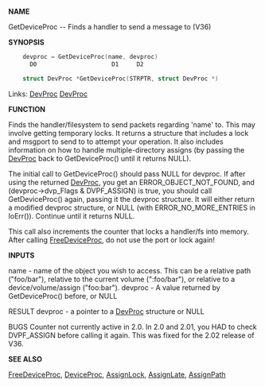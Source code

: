 
**NAME**

GetDeviceProc -- Finds a handler to send a message to (V36)

**SYNOPSIS**

```c
    devproc = GetDeviceProc(name, devproc)
      D0                     D1     D2

    struct DevProc *GetDeviceProc(STRPTR, struct DevProc *)

```
Links: [DevProc](_0078.md) [DevProc](_0078.md) 

**FUNCTION**

Finds the handler/filesystem to send packets regarding 'name' to.
This may involve getting temporary locks.  It returns a structure
that includes a lock and msgport to send to to attempt your operation.
It also includes information on how to handle multiple-directory
assigns (by passing the [DevProc](_0078.md) back to GetDeviceProc() until it
returns NULL).

The initial call to GetDeviceProc() should pass NULL for devproc.  If
after using the returned [DevProc](_0078.md), you get an ERROR_OBJECT_NOT_FOUND,
and (devproc-&#062;dvp_Flags &#038; DVPF_ASSIGN) is true, you should call
GetDeviceProc() again, passing it the devproc structure.  It will
either return a modified devproc structure, or NULL (with
ERROR_NO_MORE_ENTRIES in IoErr()).  Continue until it returns NULL.

This call also increments the counter that locks a handler/fs into
memory.  After calling [FreeDeviceProc](FreeDeviceProc.md), do not use the port or lock
again!

**INPUTS**

name    - name of the object you wish to access.  This can be a
relative path (&#034;foo/bar&#034;), relative to the current volume
(&#034;:foo/bar&#034;), or relative to a device/volume/assign
(&#034;foo:bar&#034;).
devproc - A value returned by GetDeviceProc() before, or NULL

RESULT
devproc - a pointer to a [DevProc](_0078.md) structure or NULL

BUGS
Counter not currently active in 2.0.
In 2.0 and 2.01, you HAD to check DVPF_ASSIGN before calling it again.
This was fixed for the 2.02 release of V36.

**SEE ALSO**

[FreeDeviceProc](FreeDeviceProc.md), [DeviceProc](DeviceProc.md), [AssignLock](AssignLock.md), [AssignLate](AssignLate.md),
[AssignPath](AssignPath.md)
